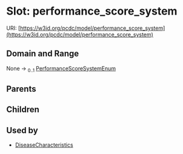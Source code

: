 
# Slot: performance_score_system




URI: [https://w3id.org/pcdc/model/performance_score_system](https://w3id.org/pcdc/model/performance_score_system)


## Domain and Range

None &#8594;  <sub>0..1</sub> [PerformanceScoreSystemEnum](PerformanceScoreSystemEnum.md)

## Parents


## Children


## Used by

 * [DiseaseCharacteristics](DiseaseCharacteristics.md)
